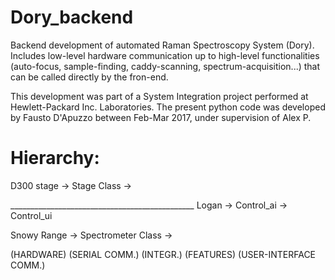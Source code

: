 # Dory_backend
Backend development of automated Raman Spectroscopy System (Dory).  
Includes low-level hardware communication up to high-level functionalities 
(auto-focus, sample-finding, caddy-scanning, spectrum-acquisition...) that can be called directly by the fron-end.

This development was part of a System Integration project performed at Hewlett-Packard Inc. Laboratories.
The present python code was developed by Fausto D'Apuzzo between Feb-Mar 2017,
under supervision of Alex P. 

Hierarchy:
=========================================================================================
D300 stage   -> Stage Class        ->  

______________________________________________ Logan  ->   Control_ai  ->   Control_ui

Snowy Range  -> Spectrometer Class ->

 (HARDWARE)      (SERIAL COMM.)       (INTEGR.)    (FEATURES)      (USER-INTERFACE COMM.)
